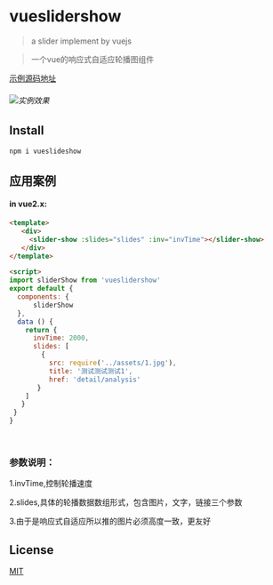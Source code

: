 # vueslidershow

> a slider implement by vuejs

>一个vue的响应式自适应轮播图组件

[示例源码地址](https://github.com/HongqingCao/My-Code/tree/master/VueSliderShow)

###### ![实例效果](https://github.com/HongqingCao/My-Code/blob/master/VueSliderShow/VueSlider.gif)

## Install
``` bash
npm i vueslideshow
```


## 应用案例

#### in vue2.x:

```html
<template>
   <div>
     <slider-show :slides="slides" :inv="invTime"></slider-show>
   </div>
</template>

<script>
import sliderShow from 'vueslidershow'
export default {
  components: {
      sliderShow
  },
  data () {
    return {
      invTime: 2000,
      slides: [
        {
          src: require('../assets/1.jpg'),
          title: '测试测试测试1',
          href: 'detail/analysis'
       }
    ]
   }
 }
}
```
<br>

### 参数说明：

 1.invTime,控制轮播速度
 
 2.slides,具体的轮播数据数组形式，包含图片，文字，链接三个参数
 
 3.由于是响应式自适应所以推的图片必须高度一致，更友好

## License

[MIT](LICENSE)